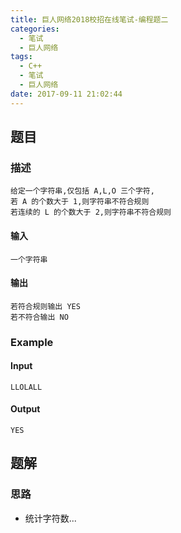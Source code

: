 ```yaml
---
title: 巨人网络2018校招在线笔试-编程题二
categories:
  - 笔试
  - 巨人网络
tags:
  - C++
  - 笔试
  - 巨人网络
date: 2017-09-11 21:02:44
---
```

## 题目
### 描述
	给定一个字符串,仅包括 A,L,O 三个字符,
	若 A 的个数大于 1,则字符串不符合规则
	若连续的 L 的个数大于 2,则字符串不符合规则

#### 输入
	一个字符串
	
#### 输出
	若符合规则输出 YES
	若不符合输出 NO
### Example
#### Input
	LLOLALL
#### Output
	YES
	
## 题解
### 思路
* 统计字符数...

```
```